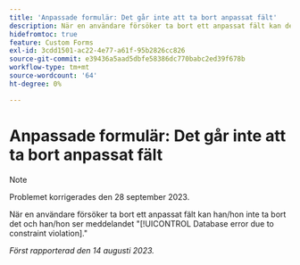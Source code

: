 ```yaml
---
title: 'Anpassade formulär: Det går inte att ta bort anpassat fält'
description: När en användare försöker ta bort ett anpassat fält kan de inte ta bort det, och de kan se meddelandet Databasfel på grund av ett begränsningsfel.
hidefromtoc: true
feature: Custom Forms
exl-id: 3cdd1501-ac22-4e77-a61f-95b2826cc826
source-git-commit: e39436a5aad5dbfe58386dc770babc2ed39f678b
workflow-type: tm+mt
source-wordcount: '64'
ht-degree: 0%

---
```


# Anpassade formulär: Det går inte att ta bort anpassat fält

>[!NOTE]
>
>Problemet korrigerades den 28 september 2023.

När en användare försöker ta bort ett anpassat fält kan han/hon inte ta bort det och han/hon ser meddelandet &quot;[!UICONTROL Database error due to constraint violation].&quot;

_Först rapporterad den 14 augusti 2023._
